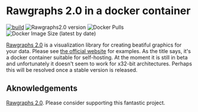 # Rawgraphs 2.0 in a docker container
[![build](https://github.com/hvalev/rawgraphs2.0-docker/actions/workflows/build.yml/badge.svg)](https://github.com/hvalev/rawgraphs2.0-docker/actions/workflows/build.yml)
![Rawgraphs2.0 version](https://img.shields.io/badge/version-2.0.0--beta.8-brightgreen)
![Docker Pulls](https://img.shields.io/docker/pulls/hvalev/rawgraphs2.0)
![Docker Image Size (latest by date)](https://img.shields.io/docker/image-size/hvalev/rawgraphs2.0)

[Rawgraphs 2.0](https://github.com/rawgraphs/rawgraphs-app) is a visualization library for creating beatiful graphics for your data. Please see [the official website](https://app.rawgraphs.io/) for examples. As the title says, it's a docker container suitable for self-hosting. At the moment it is still in beta and unfortunately it doesn't seem to work for x32-bit architectures. Perhaps this will be resolved once a stable version is released.

## Aknowledgements
[Rawgraphs 2.0](https://github.com/rawgraphs/rawgraphs-app). Please consider supporting this fantastic project.